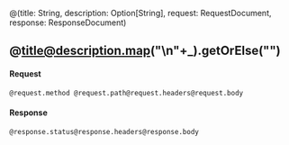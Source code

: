 @(title: String, description: Option[String], request: RequestDocument, response: ResponseDocument)
## @title@description.map("\n"+_).getOrElse("")

#### Request
```
@request.method @request.path@request.headers@request.body
```

#### Response
```
@response.status@response.headers@response.body
```
